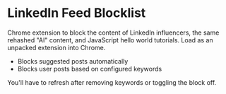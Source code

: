 
# LinkedIn Feed Blocklist

Chrome extension to block the content of LinkedIn influencers, the same rehashed "AI" content, and JavaScript hello world tutorials. Load as an unpacked extension into Chrome.

- Blocks suggested posts automatically
- Blocks user posts based on configured keywords

You'll have to refresh after removing keywords or toggling the block off.
